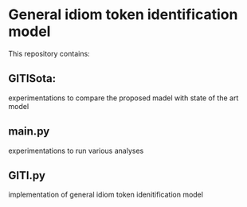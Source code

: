 # General idiom token identification model
This repository contains:

## GITISota:
experimentations to compare the proposed madel with state of the art model

## main.py
experimentations to run various analyses

## GITI.py
implementation of general idiom token idenitification model
